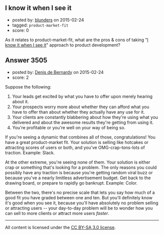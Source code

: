 ## I know it when I see it

- posted by: [blunders](https://stackexchange.com/users/216182/blunders) on 2015-02-24
- tagged: `product-market-fit`
- score: 0

As it relates to product-market-fit, what are the pros & cons of taking "[I know it when I see it](http://en.m.wikipedia.org/wiki/I_know_it_when_I_see_it)" approach to product development?


## Answer 3505

- posted by: [Denis de Bernardy](https://stackexchange.com/users/182468/denis-de-bernardy) on 2015-02-24
- score: 2

Suppose the following:

1. Your leads get excited by what you have to offer upon merely hearing about it.
2. Your prospects worry more about whether they can afford what you have to offer than about whether they actually have any use for it.
3. Your clients are constantly blabbering about how they're using what you delivered and about the awesome results they're getting from using it.
4. You're profitable or you're well on your way of being so.

If you're seeing a dynamic that combines all of those, congratulations! You have a great product-market fit. Your solution is selling like hotcakes or attracting scores of users or both, and you've OMG-crap-tons-lots of traction. Example: Slack.

At the other extreme, you're seeing none of them. Your solution is either crap or something that's looking for a problem. The only reasons you could possibly have any traction is because you're getting random viral buzz or because you've a nearly limitless advertisement budget. Get back to the drawing board, or prepare to rapidly go bankrupt. Example: Color.

Between the two, there's no precise scale that lets you say how much of a good fit you have graded between one and ten. But you'll definitely know it's good when you see it, because you'll have absolutely no problem selling or attracting users -- your day-to-day problem will be to wonder how you can sell to more clients or attract more users *faster*.



---

All content is licensed under the [CC BY-SA 3.0 license](https://creativecommons.org/licenses/by-sa/3.0/).
